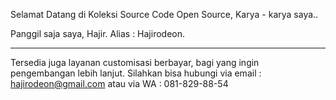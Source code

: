 Selamat Datang di Koleksi Source Code Open Source, Karya - karya saya..

Panggil saja saya, Hajir. Alias : Hajirodeon.

---

Tersedia juga layanan customisasi berbayar, bagi yang ingin pengembangan lebih lanjut. Silahkan bisa hubungi via email : hajirodeon@gmail.com atau via WA : 081-829-88-54

